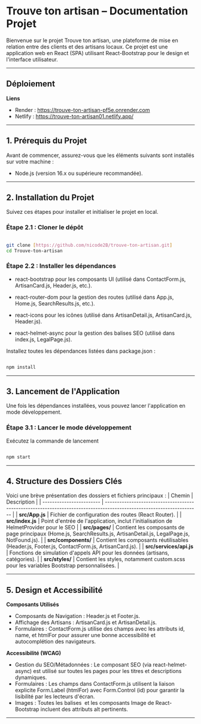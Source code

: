 # Trouve ton artisan – Documentation Projet

Bienvenue sur le projet Trouve ton artisan, une plateforme de mise en relation entre des clients et des artisans locaux.
Ce projet est une application web en React (SPA) utilisant React-Bootstrap pour le design et l'interface utilisateur.

---

## Déploiement

**Liens**
* Render : https://trouve-ton-artisan-pf5e.onrender.com
* Netlify : https://trouve-ton-artisan01.netlify.app/

---

## 1. Prérequis du Projet

Avant de commencer, assurez-vous que les éléments suivants sont installés sur votre machine :
* Node.js (version 16.x ou supérieure recommandée).

---

## 2. Installation du Projet

Suivez ces étapes pour installer et initialiser le projet en local.

### Étape 2.1 : Cloner le dépôt

```bash

git clone [https://github.com/nicode2B/trouve-ton-artisan.git]
cd Trouve-ton-artisan
```
### Étape 2.2 : Installer les dépendances

* react-bootstrap pour les composants UI (utilisé dans ContactForm.js, ArtisanCard.js, Header.js, etc.).

* react-router-dom pour la gestion des routes (utilisé dans App.js, Home.js, SearchResults.js, etc.).

* react-icons pour les icônes (utilisé dans ArtisanDetail.js, ArtisanCard.js, Header.js).

* react-helmet-async pour la gestion des balises SEO (utilisé dans index.js, LegalPage.js).

Installez toutes les dépendances listées dans package.json :

```bash 

npm install
```

---

## 3. Lancement de l'Application

Une fois les dépendances installées, vous pouvez lancer l'application en mode développement.

### Étape 3.1 : Lancer le mode développement

Exécutez la commande de lancement

```bash

npm start
```

---

## 4. Structure des Dossiers Clés

Voici une brève présentation des dossiers et fichiers principaux :
| Chemin                   | Description                                                                                                           |
| ------------------------ | --------------------------------------------------------------------------------------------------------------------- |
| **src/App.js**           | Fichier de configuration des routes (React Router).                                                                   |
| **src/index.js**         | Point d'entrée de l'application, inclut l'initialisation de HelmetProvider pour le SEO                                |
| **src/pages/**           | Contient les composants de page principaux (Home.js, SearchResults.js, ArtisanDetail.js, LegalPage.js, NotFound.js).  |
| **src/components/**      | Contient les composants réutilisables (Header.js, Footer.js, ContactForm.js, ArtisanCard.js).                         |
| **src/services/api.js**  | Fonctions de simulation d'appels API pour les données (artisans, catégories).                                         |
| **src/styles/**          | Contient les styles, notamment custom.scss pour les variables Bootstrap personnalisées.                               |

---

## 5. Design et Accessibilité

**Composants Utilisés**
* Composants de Navigation : Header.js et Footer.js.
* Affichage des Artisans : ArtisanCard.js et ArtisanDetail.js.
* Formulaires : ContactForm.js utilise des champs avec les attributs id, name, et htmlFor pour assurer une bonne accessibilité et autocomplétion des navigateurs.

**Accessibilité (WCAG)**
* Gestion du SEO/Métadonnées : Le composant SEO (via react-helmet-async) est utilisé sur toutes les pages pour les titres et descriptions dynamiques.
* Formulaires : Les champs dans ContactForm.js utilisent la liaison explicite Form.Label (htmlFor) avec Form.Control (id) pour garantir la lisibilité par les lecteurs d'écran.
* Images : Toutes les balises <img> et les composants Image de React-Bootstrap incluent des attributs alt pertinents.

---